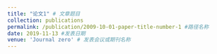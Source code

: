 ```yaml
---
title: "论文1" # 文章题目
collection: publications
permalink: /publication/2009-10-01-paper-title-number-1 #路径名称
date: 2019-11-13 #发表日期
venue: 'Journal zero' # 发表会议或期刊名称
---
```




